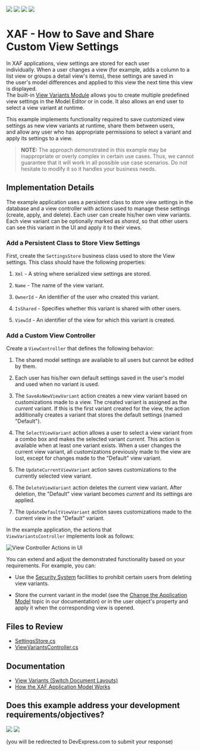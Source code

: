 <!-- default badges list -->
![](https://img.shields.io/endpoint?url=https://codecentral.devexpress.com/api/v1/VersionRange/128592707/24.2.1%2B)
[![](https://img.shields.io/badge/Open_in_DevExpress_Support_Center-FF7200?style=flat-square&logo=DevExpress&logoColor=white)](https://supportcenter.devexpress.com/ticket/details/T537863)
[![](https://img.shields.io/badge/📖_How_to_use_DevExpress_Examples-e9f6fc?style=flat-square)](https://docs.devexpress.com/GeneralInformation/403183)
[![](https://img.shields.io/badge/💬_Leave_Feedback-feecdd?style=flat-square)](#does-this-example-address-your-development-requirementsobjectives)
<!-- default badges end -->

# XAF - How to Save and Share Custom View Settings

In XAF applications, view settings are stored for each user individually. When a user changes a view (for example, adds a column to a list view or groups a detail view's items), these settings are saved in the user's model differences and applied to this view the next time this view is displayed.  
The built-in [View Variants Module](https://documentation.devexpress.com/eXpressAppFramework/CustomDocument113011.aspx) allows you to create multiple predefined view settings in the Model Editor or in code. It also allows an end user to select a view variant at runtime.

This example implements functionality required to save customized view settings as new view variants at runtime, share them between users, and allow any user who has appropriate permissions to select a variant and apply its settings to a view.

> **NOTE:**
> The approach demonstrated in this example may be inappropriate or overly complex in certain use cases. Thus, we cannot guarantee that it will work in all possible use case scenarios. Do not hesitate to modify it so it handles your business needs.

## Implementation Details

The example application uses a persistent class to store view settings in the database and a view controller with actions used to manage these settings (create, apply, and delete). Each user can create his/her own view variants. Each view variant can be optionally marked as _shared_, so that other users can see this variant in the UI and apply it to their views.

### Add a Persistent Class to Store View Settings

First, create the `SettingsStore` business class used to store the View settings. This class should have the following properties:  

1. `Xml` - A string where serialized view settings are stored.

2. `Name` - The name of the view variant.

3. `OwnerId` - An identifier of the user who created this variant.

4. `IsShared` - Specifies whether this variant is shared with other users. 

5. `ViewId` - An identifier of the view for which this variant is created.

### Add a Custom View Controller

Create a `ViewController` that defines the following behavior:  

1. The shared model settings are available to all users but cannot be edited by them.  

2. Each user has his/her own default settings saved in the user's model and used when no variant is used.

3. The `SaveAsNewViewVariant` action creates a new view variant based on customizations made to a view. The created variant is assigned as the _current_ variant. If this is the first variant created for the view, the action additionally creates a variant that stores the default settings (named "Default").

4. The `SelectViewVariant` action allows a user to select a view variant from a combo box and makes the selected variant _current_. This action is available when at least one variant exists. When a user changes the current view variant, all customizations previously made to the view are lost, except for changes made to the "Default" view variant.  

5. The `UpdateCurrentViewVariant` action saves customizations to the currently selected view variant.  

6. The `DeleteViewVariant` action deletes the current view variant. After deletion, the "Default" view variant becomes _current_ and its settings are applied.  

7. The `UpdateDefaultViewVariant` action saves customizations made to the current view in the "Default" variant.

In the example application, the actions that `ViewVariantsController` implements look as follows:

![View Controller Actions in UI](https://user-images.githubusercontent.com/14300209/225338143-2b4a470c-43ca-405e-83c0-eceb853c3946.png)

You can extend and adjust the demonstrated functionality based on your requirements. For example, you can:

- Use the [Security System](https://documentation.devexpress.com/eXpressAppFramework/CustomDocument113361.aspx) facilities to prohibit certain users from deleting view variants.

- Store the current variant in the model (see the [Change the Application Model](https://docs.devexpress.com/eXpressAppFramework/403527/ui-construction/application-model-ui-settings-storage/change-application-model) topic in our documentation) or in the user object's property and apply it when the corresponding view is opened.

## Files to Review

* [SettingsStore.cs](./CS/EFCore/ViewSettingsEF/ViewSettingsEF.Module/BusinessObjects/SettingsStore.cs)
* [ViewVariantsController.cs](./CS/EFCore/ViewSettingsEF/ViewSettingsEF.Module/Controllers/ViewVariantsController.cs)

## Documentation

* [View Variants (Switch Document Layouts)](https://docs.devexpress.com/eXpressAppFramework/113011/application-shell-and-base-infrastructure/view-variants-module)
* [How the XAF Application Model Works](https://docs.devexpress.com/eXpressAppFramework/112580/ui-construction/application-model-ui-settings-storage/how-application-model-works)
<!-- feedback -->
## Does this example address your development requirements/objectives?

[<img src="https://www.devexpress.com/support/examples/i/yes-button.svg"/>](https://www.devexpress.com/support/examples/survey.xml?utm_source=github&utm_campaign=xaf-save-and-share-custom-view-settings&~~~was_helpful=yes) [<img src="https://www.devexpress.com/support/examples/i/no-button.svg"/>](https://www.devexpress.com/support/examples/survey.xml?utm_source=github&utm_campaign=xaf-save-and-share-custom-view-settings&~~~was_helpful=no)

(you will be redirected to DevExpress.com to submit your response)
<!-- feedback end -->
